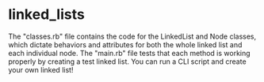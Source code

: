 # linked_lists
The "classes.rb" file contains the code for the LinkedList and Node classes, which dictate behaviors and attributes for both the whole linked list and each individual node. The "main.rb" file tests that each method is working properly by creating a test linked list. You can run a CLI script and create your own linked list!